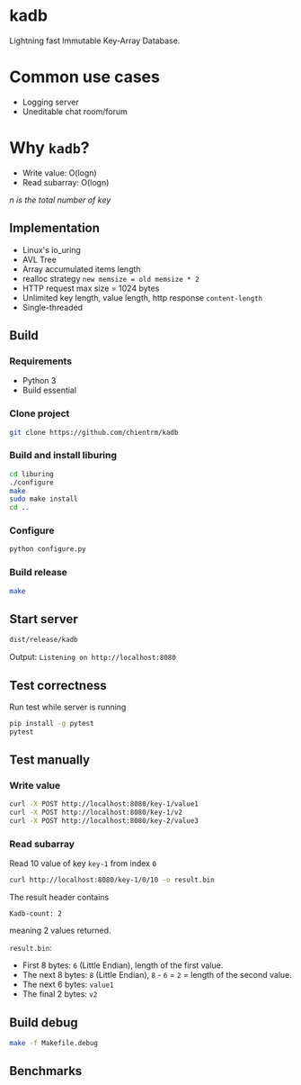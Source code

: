 # kadb

Lightning fast Immutable Key-Array Database.

# Common use cases

- Logging server
- Uneditable chat room/forum

# Why `kadb`?

- Write value: O(logn)
- Read subarray: O(logn)

_n is the total number of key_

## Implementation

- Linux's io_uring
- AVL Tree
- Array accumulated items length
- realloc strategy `new memsize = old memsize * 2`
- HTTP request max size = 1024 bytes
- Unlimited key length, value length, http response `content-length`
- Single-threaded

## Build

### Requirements

- Python 3
- Build essential

### Clone project

```bash
git clone https://github.com/chientrm/kadb
```

### Build and install liburing

```bash
cd liburing
./configure
make
sudo make install
cd ..
```

### Configure

```bash
python configure.py
```

### Build release

```bash
make
```

## Start server

```bash
dist/release/kadb
```

Output: `Listening on http://localhost:8080`

## Test correctness

Run test while server is running

```bash
pip install -g pytest
pytest
```

## Test manually

### Write value

```bash
curl -X POST http://localhost:8080/key-1/value1
curl -X POST http://localhost:8080/key-1/v2
curl -X POST http://localhost:8080/key-2/value3
```

### Read subarray

Read 10 value of key `key-1` from index `0`

```bash
curl http://localhost:8080/key-1/0/10 -o result.bin
```

The result header contains

```
Kadb-count: 2
```

meaning 2 values returned.

`result.bin`:

- First 8 bytes: `6` (Little Endian), length of the first value.
- The next 8 bytes: `8` (Little Endian), `8` - `6` = `2` = length of the second value.
- The next 6 bytes: `value1`
- The final 2 bytes: `v2`

## Build debug

```bash
make -f Makefile.debug
```

## Benchmarks
